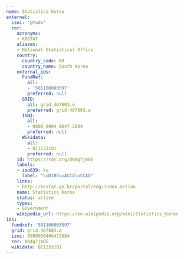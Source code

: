 ```yaml
---
name: Statistics Korea
external:
  isni: '@todo'
  ror:
    acronyms:
    - KOSTAT
    aliases:
    - National Statistical Office
    country:
      country_code: KR
      country_name: South Korea
    external_ids:
      FundRef:
        all:
        - '501100003597'
        preferred: null
      GRID:
        all: grid.467803.e
        preferred: grid.467803.e
      ISNI:
        all:
        - 0000 0004 0647 2084
        preferred: null
      Wikidata:
        all:
        - Q11233101
        preferred: null
    id: https://ror.org/004g7jm05
    labels:
    - iso639: ko
      label: "\uD1B5\uACC4\uCCAD"
    links:
    - http://kostat.go.kr/portal/eng/index.action
    name: Statistics Korea
    status: active
    types:
    - Government
    wikipedia_url: https://en.wikipedia.org/wiki/Statistics_Korea
ids:
  fundref: '501100003597'
  grid: grid.467803.e
  isni: 0000000406472084
  ror: 004g7jm05
  wikidata: Q11233101
---
```


